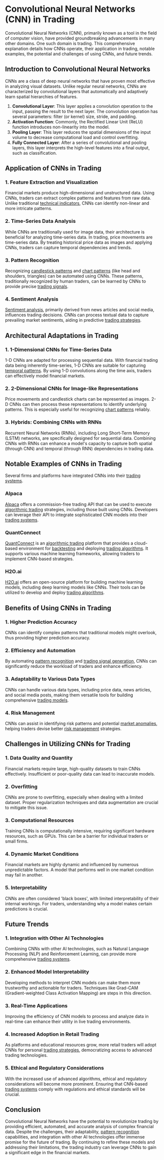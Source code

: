 # Convolutional Neural Networks (CNN) in Trading

Convolutional Neural Networks (CNN), primarily known as a tool in the field of computer vision, have provided groundbreaking advancements in many other domains. One such domain is trading. This comprehensive explanation details how CNNs operate, their application in trading, notable examples, the potential and challenges of using CNNs, and future trends.

## Introduction to Convolutional Neural Networks
CNNs are a class of deep neural networks that have proven most effective in analyzing visual datasets. Unlike regular neural networks, CNNs are characterized by convolutional layers that automatically and adaptively learn spatial hierarchies of features.

1. **Convolutional Layer**: This layer applies a convolution operation to the input, passing the result to the next layer. The convolution operation has several parameters: filter (or kernel) size, stride, and padding.
2. **Activation Function**: Commonly, the Rectified Linear Unit (ReLU) function introduces non-linearity into the model.
3. **Pooling Layer**: This layer reduces the spatial dimensions of the input volume to decrease computational load and control overfitting.
4. **Fully Connected Layer**: After a series of convolutional and pooling layers, this layer interprets the high-level features into a final output, such as classification.

## Application of CNNs in Trading

### 1. Feature Extraction and Visualization
Financial markets produce high-dimensional and unstructured data. Using CNNs, traders can extract complex patterns and features from raw data. Unlike traditional [technical indicators](../t/technical_indicators.md), CNNs can identify non-linear and more intricate patterns.

### 2. Time-Series Data Analysis
While CNNs are traditionally used for image data, their architecture is beneficial for analyzing time-series data. In trading, price movements are time-series data. By treating historical price data as images and applying CNNs, traders can capture temporal dependencies and trends.

### 3. Pattern Recognition
Recognizing [candlestick patterns](../c/candlestick_patterns.md) and [chart patterns](../c/chart_patterns.md) (like head and shoulders, triangles) can be automated using CNNs. These patterns, traditionally recognized by human traders, can be learned by CNNs to provide precise [trading signals](../t/trading_signals.md).

### 4. Sentiment Analysis
[Sentiment analysis](../s/sentiment_analysis.md), primarily derived from news articles and social media, influences trading decisions. CNNs can process textual data to capture prevailing market sentiments, aiding in predictive [trading strategies](../t/trading_strategies.md).

## Architectural Adaptations in Trading

### 1. 1-Dimensional CNNs for Time-Series Data
1-D CNNs are adapted for processing sequential data. With financial trading data being inherently time-series, 1-D CNNs are suitable for capturing [temporal patterns](../t/temporal_patterns.md). By using 1-D convolutions along the time axis, traders can effectively model financial markets.

### 2. 2-Dimensional CNNs for Image-like Representations
Price movements and candlestick charts can be represented as images. 2-D CNNs can then process these representations to identify underlying patterns. This is especially useful for recognizing [chart patterns](../c/chart_patterns.md) reliably.

### 3. Hybrids: Combining CNNs with RNNs
Recurrent Neural Networks (RNNs), including Long Short-Term Memory (LSTM) networks, are specifically designed for sequential data. Combining CNNs with RNNs can enhance a model's capacity to capture both spatial (through CNN) and temporal (through RNN) dependencies in trading data.

## Notable Examples of CNNs in Trading
Several firms and platforms have integrated CNNs into their [trading systems](../t/trading_systems.md). 

### Alpaca
[Alpaca](https://alpaca.markets/) offers a commission-free trading API that can be used to execute [algorithmic trading](../a/algorithmic_trading.md) strategies, including those built using CNNs. Developers can leverage their API to integrate sophisticated CNN models into their [trading systems](../t/trading_systems.md).

### QuantConnect
[QuantConnect](https://www.quantconnect.com/) is an [algorithmic trading](../a/algorithmic_trading.md) platform that provides a cloud-based environment for [backtesting](../b/backtesting.md) and deploying [trading algorithms](../t/trading_algorithms.md). It supports various machine learning frameworks, allowing traders to implement CNN-based strategies.

### H2O.ai
[H2O.ai](https://www.h2o.ai/) offers an open-source platform for building machine learning models, including deep learning models like CNNs. Their tools can be utilized to develop and deploy [trading algorithms](../t/trading_algorithms.md).

## Benefits of Using CNNs in Trading

### 1. Higher Prediction Accuracy
CNNs can identify complex patterns that traditional models might overlook, thus providing higher prediction accuracy.

### 2. Efficiency and Automation
By automating [pattern recognition](../p/pattern_recognition.md) and [trading signal generation](../t/trading_signal_generation.md), CNNs can significantly reduce the workload of traders and enhance efficiency.

### 3. Adaptability to Various Data Types
CNNs can handle various data types, including price data, news articles, and social media posts, making them versatile tools for building comprehensive [trading models](../t/trading_models.md).

### 4. Risk Management
CNNs can assist in identifying risk patterns and potential [market anomalies](../m/market_anomalies.md), helping traders devise better [risk management](../r/risk_management.md) strategies.

## Challenges in Utilizing CNNs for Trading

### 1. Data Quality and Quantity
Financial markets require large, high-quality datasets to train CNNs effectively. Insufficient or poor-quality data can lead to inaccurate models.

### 2. Overfitting
CNNs are prone to overfitting, especially when dealing with a limited dataset. Proper regularization techniques and data augmentation are crucial to mitigate this issue.

### 3. Computational Resources
Training CNNs is computationally intensive, requiring significant hardware resources, such as GPUs. This can be a barrier for individual traders or small firms.

### 4. Dynamic Market Conditions
Financial markets are highly dynamic and influenced by numerous unpredictable factors. A model that performs well in one market condition may fail in another.

### 5. Interpretability
CNNs are often considered 'black boxes', with limited interpretability of their internal workings. For traders, understanding why a model makes certain predictions is crucial.

## Future Trends

### 1. Integration with Other AI Technologies
Combining CNNs with other AI technologies, such as Natural Language Processing (NLP) and Reinforcement Learning, can provide more comprehensive [trading systems](../t/trading_systems.md).

### 2. Enhanced Model Interpretability
Developing methods to interpret CNN models can make them more trustworthy and actionable for traders. Techniques like Grad-CAM (Gradient-weighted Class Activation Mapping) are steps in this direction.

### 3. Real-Time Applications
Improving the efficiency of CNN models to process and analyze data in real-time can enhance their utility in live trading environments.

### 4. Increased Adoption in Retail Trading
As platforms and educational resources grow, more retail traders will adopt CNNs for personal [trading strategies](../t/trading_strategies.md), democratizing access to advanced trading technologies.

### 5. Ethical and Regulatory Considerations
With the increased use of advanced algorithms, ethical and regulatory considerations will become more prominent. Ensuring that CNN-based [trading systems](../t/trading_systems.md) comply with regulations and ethical standards will be crucial.

## Conclusion
Convolutional Neural Networks have the potential to revolutionize trading by providing efficient, automated, and accurate analysis of complex financial data. Despite the challenges, their adaptability, [pattern recognition](../p/pattern_recognition.md) capabilities, and integration with other AI technologies offer immense promise for the future of trading. By continuing to refine these models and addressing their limitations, the trading industry can leverage CNNs to gain a significant edge in the financial markets.